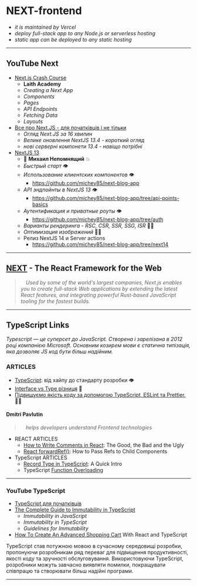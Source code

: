 # NEXT-frontend

- _it is maintained by Vercel_
- _deploy full-stack app to any Node.js or serverless hosting_
- _static app can be deployed to any static hosting_

- - -

## YouTube Next

* [Next.js Crash Course](https://www.youtube.com/watch?v=6HTs8HtZMt0)
  - **Laith Academy**
  - _Creating a Next App_
  - _Components_
  - _Pages_
  - _API Endpoints_
  - _Fetching Data_
  - _Layouts_
* [Все про Next.JS - для початківців і не тільки](https://www.youtube.com/playlist?list=PLx9b8ngesbGEtYSFwh61bq1h7B4rmVqWT)
  - _Огляд Next.JS за 16 хвилин_
  - _Велике оновлення NextJS 13.4 - короткий огляд_
  - _нові серверні компонети 13.4 - навіщо потрібні_
* [NextJS 13](https://www.youtube.com/playlist?list=PLiZoB8JBsdzlgeYHZDJ_orG0vy8JiEhKr)
  - 🤖 **Михаил Непомнящий** 💥
  - _Быстрый старт_ 👁
  - _Использование клиентских компонентов_ 👁
    + https://github.com/michey85/next-blog-app
  - _API эндпойнты в NextJS 13_ 👁
    + https://github.com/michey85/next-blog-app/tree/api-points-basics
  - _Аутентификация и приватные роуты_ 👁
    + https://github.com/michey85/next-blog-app/tree/auth
  - _Варианты рендеринга - RSC, CSR, SSR, SSG, ISR_ 🧑‍💻
  - _Оптимизация изображений_ 🧑‍🎨
  - Релиз NextJS 14 и Server actions
    + https://github.com/michey85/next-blog-app/tree/next14

- - -

## [NEXT](https://nextjs.org/) - The React Framework for the Web
> &emsp;_Used by some of the world's largest companies, Next.js enables you to create full-stack Web applications by extending the latest React features, and integrating powerful Rust-based JavaScript tooling for the fastest builds._





- - -

## TypeScript Links

_Typescript — це суперсет до JavaScript. Створена і зарелізана в 2012 році компанією Microsoft. Основним козирем мови є статична типізація, яка дозволяє JS код бути більш надійним._


### ARTICLES

* [TypeScript](https://www.gen.tech/post/typescript-vid-hajpu-do-standartu-rozrobki): від хайпу до стандарту розробки 👁
* [Interface vs Type різниця](https://medium.com/@jstify.community/interface-vs-type-b49b8403bb9c) 🤦
* [Підвищуємо якість коду за допомогою TypeScript, ESLint та Prettier.](https://medium.com/@jstify.community/%D0%BF%D1%96%D0%B4%D0%B2%D0%B8%D1%89%D1%83%D1%94%D0%BC%D0%BE-%D1%8F%D0%BA%D1%96%D1%81%D1%82%D1%8C-%D0%BA%D0%BE%D0%B4%D1%83-%D0%B7%D0%B0-%D0%B4%D0%BE%D0%BF%D0%BE%D0%BC%D0%BE%D0%B3%D0%BE%D1%8E-typescript-eslint-%D1%82%D0%B0-prettier-f50493eba0bd) 🧑‍🌾

#### Dmitri Pavlutin
> &emsp;_helps developers understand Frontend technologies_

* REACT ARTICLES
  + [How to Write Comments in React](https://dmitripavlutin.com/react-comments/): The Good, the Bad and the Ugly
  + [React forwardRef()](https://dmitripavlutin.com/react-forwardref/): How to Pass Refs to Child Components
* TypeScript ARTICLES
  + [Record Type in TypeScript](https://dmitripavlutin.com/typescript-record/): A Quick Intro
  + TypeScript [Function Overloading](https://dmitripavlutin.com/typescript-function-overloading/)

- - -

### YouTube TypeScript

* [TypeScript для початківців](https://www.youtube.com/watch?v=ND-XaEQ4VSk)
* [The Complete Guide to Immutability in TypeScript](https://levelup.gitconnected.com/the-complete-guide-to-immutability-in-typescript-99154f859fdb)
  - _Immutability in JavaScript_
  - _Immutability in TypeScript_
  - _Guidelines for Immutability_
* [How To Create An Advanced Shopping Cart](https://www.youtube.com/watch?v=lATafp15HWA&t=4s) With React and TypeScript


TypeScript став потужною мовою в сучасному середовищі розробки, пропонуючи розробникам ряд переваг для підвищення продуктивності, якості коду та зручності обслуговування. Використовуючи TypeScript, розробники можуть завчасно виявляти помилки, покращувати співпрацю та створювати більш надійні програми. 

- - -
